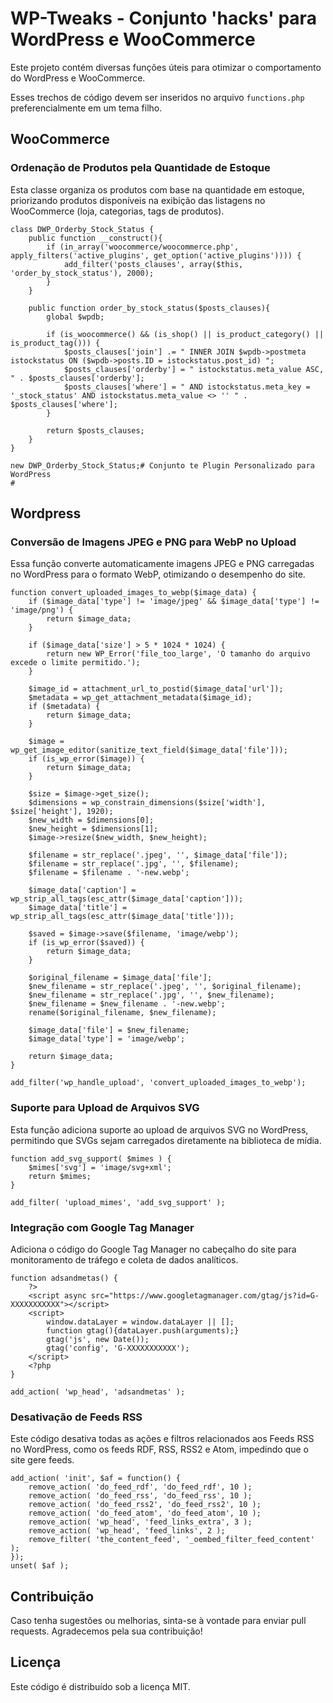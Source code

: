 
# WP-Tweaks - Conjunto 'hacks' para WordPress e WooCommerce

Este projeto contém diversas funções úteis para otimizar o comportamento do WordPress e WooCommerce.

Esses trechos de código devem ser inseridos no arquivo `functions.php` preferencialmente em um tema filho.

## WooCommerce

### Ordenação de Produtos pela Quantidade de Estoque

Esta classe organiza os produtos com base na quantidade em estoque, priorizando produtos disponíveis na exibição das listagens no WooCommerce (loja, categorias, tags de produtos).


	class DWP_Orderby_Stock_Status {
	    public function __construct(){
	        if (in_array('woocommerce/woocommerce.php', apply_filters('active_plugins', get_option('active_plugins')))) {
	            add_filter('posts_clauses', array($this, 'order_by_stock_status'), 2000);
	        }
	    }

	    public function order_by_stock_status($posts_clauses){
	        global $wpdb;

	        if (is_woocommerce() && (is_shop() || is_product_category() || is_product_tag())) {
	            $posts_clauses['join'] .= " INNER JOIN $wpdb->postmeta istockstatus ON ($wpdb->posts.ID = istockstatus.post_id) ";
	            $posts_clauses['orderby'] = " istockstatus.meta_value ASC, " . $posts_clauses['orderby'];
	            $posts_clauses['where'] = " AND istockstatus.meta_key = '_stock_status' AND istockstatus.meta_value <> '' " . $posts_clauses['where'];
	        }

	        return $posts_clauses;
	    }
	}

	new DWP_Orderby_Stock_Status;# Conjunto te Plugin Personalizado para WordPress
	#

## Wordpress



### Conversão de Imagens JPEG e PNG para WebP no Upload

Essa função converte automaticamente imagens JPEG e PNG carregadas no WordPress para o formato WebP, otimizando o desempenho do site.

	function convert_uploaded_images_to_webp($image_data) {
	    if ($image_data['type'] != 'image/jpeg' && $image_data['type'] != 'image/png') {
	        return $image_data;
	    }

	    if ($image_data['size'] > 5 * 1024 * 1024) {
	        return new WP_Error('file_too_large', 'O tamanho do arquivo excede o limite permitido.');
	    }

	    $image_id = attachment_url_to_postid($image_data['url']);
	    $metadata = wp_get_attachment_metadata($image_id);
	    if ($metadata) {
	        return $image_data;
	    }

	    $image = wp_get_image_editor(sanitize_text_field($image_data['file']));
	    if (is_wp_error($image)) {
	        return $image_data;
	    }

	    $size = $image->get_size();
	    $dimensions = wp_constrain_dimensions($size['width'], $size['height'], 1920);
	    $new_width = $dimensions[0];
	    $new_height = $dimensions[1];
	    $image->resize($new_width, $new_height);

	    $filename = str_replace('.jpeg', '', $image_data['file']);
	    $filename = str_replace('.jpg', '', $filename);
	    $filename = $filename . '-new.webp';

	    $image_data['caption'] = wp_strip_all_tags(esc_attr($image_data['caption']));
	    $image_data['title'] = wp_strip_all_tags(esc_attr($image_data['title']));

	    $saved = $image->save($filename, 'image/webp');
	    if (is_wp_error($saved)) {
	        return $image_data;
	    }

	    $original_filename = $image_data['file'];
	    $new_filename = str_replace('.jpeg', '', $original_filename);
	    $new_filename = str_replace('.jpg', '', $new_filename);
	    $new_filename = $new_filename . '-new.webp';
	    rename($original_filename, $new_filename);

	    $image_data['file'] = $new_filename;
	    $image_data['type'] = 'image/webp';

	    return $image_data;
	}

	add_filter('wp_handle_upload', 'convert_uploaded_images_to_webp');

### Suporte para Upload de Arquivos SVG

Esta função adiciona suporte ao upload de arquivos SVG no WordPress, permitindo que SVGs sejam carregados diretamente na biblioteca de mídia.

	function add_svg_support( $mimes ) {
	    $mimes['svg'] = 'image/svg+xml';
	    return $mimes;
	}

	add_filter( 'upload_mimes', 'add_svg_support' );

### Integração com Google Tag Manager

Adiciona o código do Google Tag Manager no cabeçalho do site para monitoramento de tráfego e coleta de dados analíticos.

	function adsandmetas() {
	    ?>
	    <script async src="https://www.googletagmanager.com/gtag/js?id=G-XXXXXXXXXXX"></script>
	    <script>
	        window.dataLayer = window.dataLayer || [];
	        function gtag(){dataLayer.push(arguments);}
	        gtag('js', new Date());
	        gtag('config', 'G-XXXXXXXXXXX');
	    </script>
	    <?php
	}

	add_action( 'wp_head', 'adsandmetas' );


### Desativação de Feeds RSS

Este código desativa todas as ações e filtros relacionados aos Feeds RSS no WordPress, como os feeds RDF, RSS, RSS2 e Atom, impedindo que o site gere feeds.

	add_action( 'init', $af = function() {
	    remove_action( 'do_feed_rdf', 'do_feed_rdf', 10 );
	    remove_action( 'do_feed_rss', 'do_feed_rss', 10 );
	    remove_action( 'do_feed_rss2', 'do_feed_rss2', 10 );
	    remove_action( 'do_feed_atom', 'do_feed_atom', 10 );
	    remove_action( 'wp_head', 'feed_links_extra', 3 );
	    remove_action( 'wp_head', 'feed_links', 2 );
	    remove_filter( 'the_content_feed', '_oembed_filter_feed_content' );
	});
	unset( $af );


## Contribuição

Caso tenha sugestões ou melhorias, sinta-se à vontade para enviar pull requests. Agradecemos pela sua contribuição!

## Licença

Este código é distribuído sob a licença MIT.
